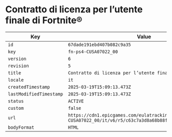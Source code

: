# Contratto di licenza per l’utente finale di Fortnite®

| Key | Value |
| --- | ----- |
| `id` | `67dade191ebd407b082c9a35` |
| `key` | `fn-ps4-CUSA07022_00` |
| `version` | `6` |
| `revision` | `5` |
| `title` | `Contratto di licenza per l’utente finale di Fortnite®` |
| `locale` | `it` |
| `createdTimestamp` | `2025-03-19T15:09:13.473Z` |
| `lastModifiedTimestamp` | `2025-03-19T15:09:13.473Z` |
| `status` | `ACTIVE` |
| `custom` | `false` |
| `url` | `https://cdn1.epicgames.com/eulatracking-download/fn-ps4-CUSA07022_00/it/v6/r5/c63c7a3d8a68b88f87cdca7e28ce3613.pdf` |
| `bodyFormat` | `HTML` |
